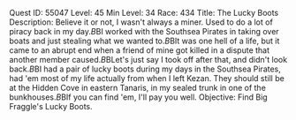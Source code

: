 Quest ID: 55047
Level: 45
Min Level: 34
Race: 434
Title: The Lucky Boots
Description: Believe it or not, I wasn't always a miner. Used to do a lot of piracy back in my day.$B$BI worked with the Southsea Pirates in taking over boats and just stealing what we wanted to.$B$BIt was one hell of a life, but it came to an abrupt end when a friend of mine got killed in a dispute that another member caused.$B$BLet's just say I took off after that, and didn't look back.$B$BI had a pair of lucky boots during my days in the Southsea Pirates, had 'em most of my life actually from when I left Kezan. They should still be at the Hidden Cove in eastern Tanaris, in my sealed trunk in one of the bunkhouses.$B$BIf you can find 'em, I'll pay you well.
Objective: Find Big Fraggle's Lucky Boots.
